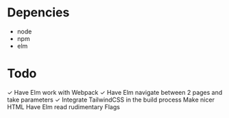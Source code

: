 # Depencies
- node
- npm
- elm

# Todo
✓ Have Elm work with Webpack
✓ Have Elm navigate between 2 pages and take parameters
✓ Integrate TailwindCSS in the build process
  Make nicer HTML
  Have Elm read rudimentary Flags
